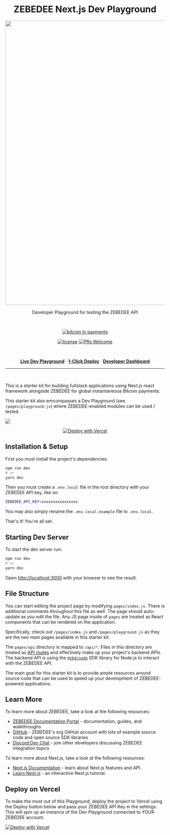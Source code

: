 <h1 align='center'>ZEBEDEE Next.js Dev Playground</h1>

<div align='center'>
<img width='900' src='https://i.imgur.com/AO87Pz0.png' />
</div>

<div align='center'>

Developer Playground for testing the ZEBEDEE API

<br />

[![bitcoin ln payments](https://img.shields.io/badge/Bitcoin%20Lightning-Payments-orange?style=for-the-badge&logo=bitcoin)](https://zebedee.io)
<br/>

[![license](https://img.shields.io/badge/license-MIT-blue.svg)](https://github.com/zebedeeio/zbd-next-starter-playground/blob/HEAD/LICENSE.md) [![PRs Welcome](https://img.shields.io/badge/PRs-welcome-brightgreen.svg)](https://github.com/zebedeeio/zbd-next-starter-playground/blob/HEAD/CONTRIBUTING.md#pull-requests)

<br />


<p align='center'>
  <a href='https://playground.dev.zebedee.cloud'><strong>Live Dev Playground</strong></a> · <a href='https://vercel.com/new/clone?repository-url=https%3A%2F%2Fgithub.com%2Fzebedeeio%2Fnextjs-zebedee-starter&env=ZEBEDEE_API_KEY&envDescription=Your%20ZEBEDEE%20project%20API%20key&demo-title=ZEBEDEE%20%2B%20Next.js%20Starter&demo-description=Starter%20kit%20for%20using%20ZEBEDEE%20API%20with%20Next.js%20fullstack%20applications&demo-url=https%3A%2F%2Fnextjs-zebedee-starter.vercel.app%2F&demo-image=https%3A%2F%2Fi.imgur.com%2FNf8wRgv.png'><strong>1-Click Deploy</strong></a> · <a href='https://dashboard.zebedee.io'><strong>Developer Dashboard</strong></a>
</p>

</div>

---

<div align='left'>
<br />

This is a starter kit for building fullstack applications using Next.js react framework alongside ZEBEDEE for global instantaneous Bitcoin payments. 

This starter kit also emcompasses a Dev Playground (see `/pages/playground.js`) where ZEBEDEE-enabled modules can be used / tested. 

![ ](https://i.imgur.com/3WqkI62.png)

<div align='center'>

[![Deploy with Vercel](https://vercel.com/button)](https://vercel.com/new/clone?repository-url=https%3A%2F%2Fgithub.com%2Fzebedeeio%2Fnextjs-zebedee-starter&env=ZEBEDEE_API_KEY&envDescription=Your%20ZEBEDEE%20project%20API%20key&demo-title=ZEBEDEE%20%2B%20Next.js%20Starter&demo-description=Starter%20kit%20for%20using%20ZEBEDEE%20API%20with%20Next.js%20fullstack%20applications&demo-url=https%3A%2F%2Fnextjs-zebedee-starter.vercel.app%2F&demo-image=https%3A%2F%2Fi.imgur.com%2FNf8wRgv.png)

</div>


## Installation & Setup

First you must install the project's dependencies:

```bash
npm run dev
# or
yarn dev
```

Then you must create a `.env.local` file in the root directory with your ZEBEDEE API key, like so:

```bash
ZEBEDEE_API_KEY=xxxxxxxxxxxxxxxx
```

You may also simply rename the `.env.local.example` file to `.env.local`.

That's it! You're all set.

## Starting Dev Server

To start the dev server run:

```bash
npm run dev
# or
yarn dev
```

Open [http://localhost:3000](http://localhost:3000) with your browser to see the result.

## File Structure

You can start editing the project page by modifying `pages/index.js`. There is additional comments throughout this file as well. The page should auto-update as you edit the file. Any JS page inside of `pages` are treated as React components that can be rendered on the application. 

Specifically, check out `/pages/index.js` and `/pages/playground.js` as they are the two main pages available in this starter kit.

The `pages/api` directory is mapped to `/api/*`. Files in this directory are treated as [API routes](https://nextjs.org/docs/api-routes/introduction) and effectively make up your project's backend APIs. The backend API is using the [`@zbd/node`](https://github.com/zebedeeio/zbd-node) SDK library for Node.js to interact with the ZEBEDEE API.

The main goal for this starter kit is to provide ample resources around source code that can be used to speed up your development of ZEBEDEE-powered applications.

## Learn More

To learn more about ZEBEDEE, take a look at the following resources:

- [ZEBEDEE Documentation Portal](https://docs.zebedee.io) - documentation, guides, and walkthroughs
- [GitHub](https://github.com/zebedeeio) - ZEBEDEE's org GitHub account with lots of example source code and open source SDK libraries
- [Discord Dev Chat](https://discord.gg/zbd) - join other developers discussing ZEBEDEE integration topics

To learn more about Next.js, take a look at the following resources:

- [Next.js Documentation](https://nextjs.org/docs) - learn about Next.js features and API.
- [Learn Next.js](https://nextjs.org/learn) - an interactive Next.js tutorial.

## Deploy on Vercel

To make the most out of this Playground, deploy the project to Vercel using the Deploy button below and pass your ZEBEDEE API Key in the settings. This will spin up an instance of the Dev Playground connected to YOUR ZEBEDEE account.

[![Deploy with Vercel](https://vercel.com/button)](https://vercel.com/new/clone?repository-url=https%3A%2F%2Fgithub.com%2Fzebedeeio%2Fnextjs-zebedee-starter&env=ZEBEDEE_API_KEY&envDescription=Your%20ZEBEDEE%20project%20API%20key&demo-title=ZEBEDEE%20%2B%20Next.js%20Starter&demo-description=Starter%20kit%20for%20using%20ZEBEDEE%20API%20with%20Next.js%20fullstack%20applications&demo-url=https%3A%2F%2Fnextjs-zebedee-starter.vercel.app%2F&demo-image=https%3A%2F%2Fi.imgur.com%2FNf8wRgv.png)